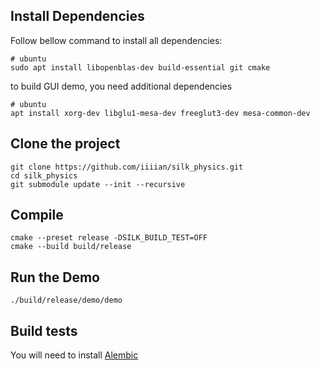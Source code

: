 ## Install Dependencies

Follow bellow command to install all dependencies:

```
# ubuntu
sudo apt install libopenblas-dev build-essential git cmake
```

to build GUI demo, you need additional dependencies

```
# ubuntu
apt install xorg-dev libglu1-mesa-dev freeglut3-dev mesa-common-dev
```

## Clone the project

```
git clone https://github.com/iiiian/silk_physics.git
cd silk_physics
git submodule update --init --recursive
```

## Compile

```
cmake --preset release -DSILK_BUILD_TEST=OFF
cmake --build build/release
```

## Run the Demo

```
./build/release/demo/demo
```

## Build tests

You will need to install [Alembic](https://github.com/alembic/alembic?tab=readme-ov-file)
